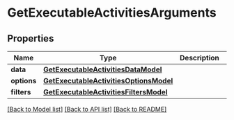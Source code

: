 # GetExecutableActivitiesArguments

## Properties
Name | Type | Description | Notes
------------ | ------------- | ------------- | -------------
**data** | [**GetExecutableActivitiesDataModel**](GetExecutableActivitiesDataModel.md) |  | [optional] 
**options** | [**GetExecutableActivitiesOptionsModel**](GetExecutableActivitiesOptionsModel.md) |  | [optional] 
**filters** | [**GetExecutableActivitiesFiltersModel**](GetExecutableActivitiesFiltersModel.md) |  | [optional] 

[[Back to Model list]](../README.md#documentation-for-models) [[Back to API list]](../README.md#documentation-for-api-endpoints) [[Back to README]](../README.md)


